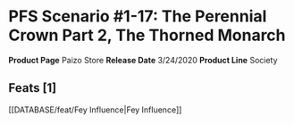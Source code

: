 ﻿---
id: '34'
name: PFS Scenario 1-17. The Perennial Crown Part 2, The Thorned Monarch
rarity: Common
type: Source

---
# PFS Scenario #1-17: The Perennial Crown Part 2, The Thorned Monarch

**Product Page** Paizo Store
**Release Date** 3/24/2020
**Product Line** Society

## Feats [1]

[[DATABASE/feat/Fey Influence|Fey Influence]]